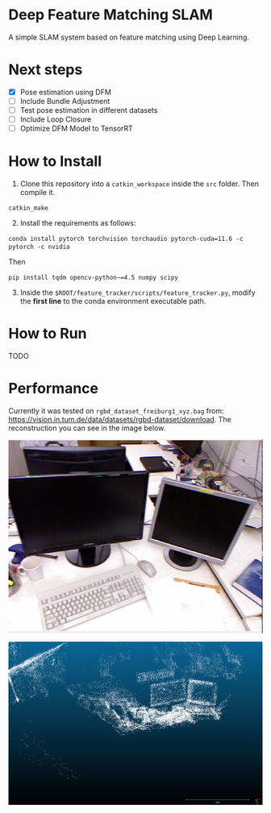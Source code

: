 # Deep Feature Matching SLAM

A simple SLAM system based on feature matching using Deep Learning.

# Next steps
- [x] Pose estimation using DFM
- [ ] Include Bundle Adjustment
- [ ] Test pose estimation in different datasets
- [ ] Include Loop Closure
- [ ] Optimize DFM Model to TensorRT

# How to Install

1. Clone this repository into a `catkin_workspace` inside the `src` folder. Then compile it.

```
catkin_make
```

2. Install the requirements as follows:
```
conda install pytorch torchvision torchaudio pytorch-cuda=11.6 -c pytorch -c nvidia
```

Then

```
pip install tqdm opencv-python~=4.5 numpy scipy 
```

3. Inside the `$ROOT/feature_tracker/scripts/feature_tracker.py`, modify the **first line** to the conda environment executable path.

# How to Run
TODO

# Performance

Currently it was tested on `rgbd_dataset_freiburg1_xyz.bag` from: https://vision.in.tum.de/data/datasets/rgbd-dataset/download. The reconstruction you can see in the image below.

![Reference Image](./assets/image.png)

![Reconstructed Scenario](./assets/reconstruction.png)